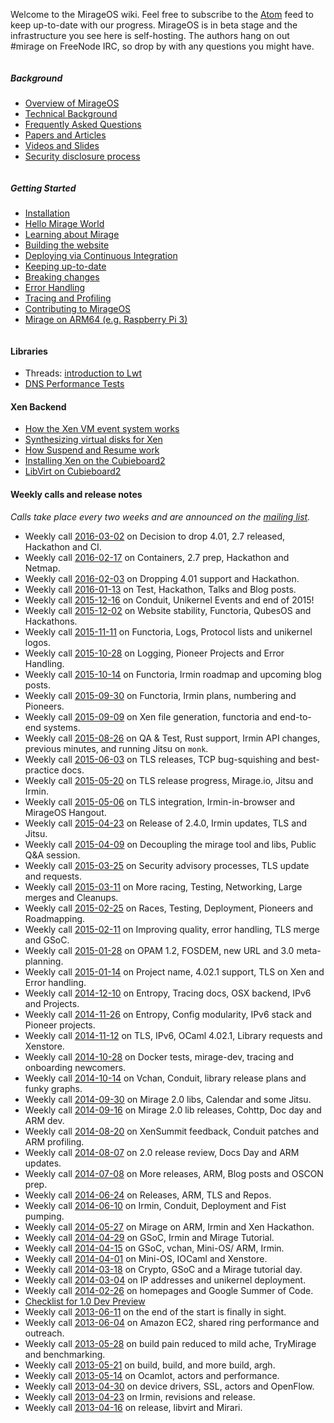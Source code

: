 Welcome to the MirageOS wiki. Feel free to subscribe to the [Atom](/wiki/atom.xml) feed to keep up-to-date with our progress.
MirageOS is in beta stage and the infrastructure you see here is self-hosting. The authors hang on out #mirage on FreeNode IRC, so drop by with any questions you might have.

<div class="row">

<div class="small-12 medium-5 large-5 column">
<h5>Background</h5>
<ul>
<li><a href="/wiki/overview-of-mirage">Overview of MirageOS</a></li>
<li><a href="/wiki/technical-background">Technical Background</a></li>
<li><a href="/wiki/faq">Frequently Asked Questions</a></li>
<li><a href="/wiki/papers">Papers and Articles</a></li>
<li><a href="/wiki/talks">Videos and Slides</a></li>
<li><a href="/security">Security disclosure process</a></li>
</ul>
</div>

<div class="small-12 medium-5 large-5 column">
<h5>Getting Started</h5>
<ul>
<li><a href="/wiki/install">Installation</a></li>
<li><a href="/wiki/hello-world">Hello Mirage World</a></li>
<li><a href="/wiki/learning">Learning about Mirage</a></li>
<li><a href="/wiki/mirage-www">Building the website</a></li>
<li><a href="/wiki/deploying-via-ci">Deploying via Continuous Integration</a></li>
<li><a href="/wiki/opam">Keeping up-to-date</a></li>
<li><a href="/wiki/breaking-changes">Breaking changes</a></li>
<li><a href="/wiki/mirage-3.0-errors">Error Handling</a></li>
<li><a href="/wiki/profiling">Tracing and Profiling</a></li>
<li><a href="/wiki/contributing">Contributing to MirageOS</a></li>
<li><a href="/wiki/arm64">Mirage on ARM64 (e.g. Raspberry Pi 3)</a></li>
</ul>
</div>

</div>

#### Libraries

* Threads: [introduction to Lwt](/wiki/tutorial-lwt)
* [DNS Performance Tests](/wiki/performance)

#### Xen Backend

* [How the Xen VM event system works](/wiki/xen-events)
* [Synthesizing virtual disks for Xen](/wiki/xen-synthesize-virtual-disk)
* [How Suspend and Resume work](/wiki/xen-suspend)
* [Installing Xen on the Cubieboard2](/wiki/xen-on-cubieboard2)
* [LibVirt on Cubieboard2](/wiki/libvirt-on-cubieboard)

#### Weekly calls and release notes

*Calls take place every two weeks and are announced on the
[mailing list](http://lists.xenproject.org/cgi-bin/mailman/listinfo/mirageos-devel).*

* Weekly call [2016-03-02](/wiki/weekly-2016-03-02) on Decision to drop 4.01, 2.7 released, Hackathon and CI.
* Weekly call [2016-02-17](/wiki/weekly-2016-02-17) on Containers, 2.7 prep, Hackathon and Netmap.
* Weekly call [2016-02-03](/wiki/weekly-2016-02-03) on Dropping 4.01 support and Hackathon.
* Weekly call [2016-01-13](/wiki/weekly-2016-01-13) on Test, Hackathon, Talks and Blog posts.
* Weekly call [2015-12-16](/wiki/weekly-2015-12-16) on Conduit, Unikernel Events and end of 2015!
* Weekly call [2015-12-02](/wiki/weekly-2015-12-02) on Website stability, Functoria, QubesOS and Hackathons.
* Weekly call [2015-11-11](/wiki/weekly-2015-11-11) on Functoria, Logs, Protocol lists and unikernel logos.
* Weekly call [2015-10-28](/wiki/weekly-2015-10-28) on Logging, Pioneer Projects and Error Handling.
* Weekly call [2015-10-14](/wiki/weekly-2015-10-14) on Functoria, Irmin roadmap and upcoming blog posts.
* Weekly call [2015-09-30](/wiki/weekly-2015-09-30) on Functoria, Irmin plans, numbering and Pioneers.
* Weekly call [2015-09-09](/wiki/weekly-2015-09-09) on Xen file generation, functoria and end-to-end systems.
* Weekly call [2015-08-26](/wiki/weekly-2015-08-26) on QA & Test, Rust support,
  Irmin API changes, previous minutes, and running Jitsu on `monk`.
* Weekly call [2015-06-03](/wiki/weekly-2015-06-03) on TLS releases, TCP bug-squishing and best-practice docs.
* Weekly call [2015-05-20](/wiki/weekly-2015-05-20) on TLS release progress, Mirage.io, Jitsu and Irmin.
* Weekly call [2015-05-06](/wiki/weekly-2015-05-06) on TLS integration, Irmin-in-browser and MirageOS Hangout.
* Weekly call [2015-04-23](/wiki/weekly-2015-04-23) on Release of 2.4.0, Irmin updates, TLS and Jitsu.
* Weekly call [2015-04-09](/wiki/weekly-2015-04-09) on Decoupling the mirage tool and libs, Public Q&A session.
* Weekly call [2015-03-25](/wiki/weekly-2015-03-25) on Security advisory processes, TLS update and requests.
* Weekly call [2015-03-11](/wiki/weekly-2015-03-11) on More racing, Testing, Networking, Large merges and Cleanups.
* Weekly call [2015-02-25](/wiki/weekly-2015-02-25) on Races, Testing, Deployment, Pioneers and Roadmapping.
* Weekly call [2015-02-11](/wiki/weekly-2015-02-11) on Improving quality, error handling, TLS merge and GSoC.
* Weekly call [2015-01-28](/wiki/weekly-2015-01-28) on OPAM 1.2, FOSDEM, new URL and 3.0 meta-planning.
* Weekly call [2015-01-14](/wiki/weekly-2015-01-14) on Project name, 4.02.1 support, TLS on Xen and Error handling.
* Weekly call [2014-12-10](/wiki/weekly-2014-12-10) on Entropy, Tracing docs, OSX backend, IPv6 and Projects.
* Weekly call [2014-11-26](/wiki/weekly-2014-11-26) on Entropy, Config modularity, IPv6 stack and Pioneer projects.
* Weekly call [2014-11-12](/wiki/weekly-2014-11-12) on TLS, IPv6, OCaml 4.02.1, Library requests and Xenstore.
* Weekly call [2014-10-28](/wiki/weekly-2014-10-28) on Docker tests, mirage-dev, tracing and onboarding newcomers.
* Weekly call [2014-10-14](/wiki/weekly-2014-10-14) on Vchan, Conduit, library release plans and funky graphs.
* Weekly call [2014-09-30](/wiki/weekly-2014-09-30) on Mirage 2.0 libs, Calendar and some Jitsu.
* Weekly call [2014-09-16](/wiki/weekly-2014-09-16) on Mirage 2.0 lib releases, Cohttp, Doc day and ARM dev.
* Weekly call [2014-08-20](/wiki/weekly-2014-08-20) on XenSummit feedback, Conduit patches and ARM profiling.
* Weekly call [2014-08-07](/wiki/weekly-2014-08-07) on 2.0 release review, Docs Day and ARM updates.
* Weekly call [2014-07-08](/wiki/weekly-2014-07-08) on More releases, ARM, Blog posts and OSCON prep.
* Weekly call [2014-06-24](/wiki/weekly-2014-06-24) on Releases, ARM, TLS and Repos.
* Weekly call [2014-06-10](/wiki/weekly-2014-06-10) on Irmin, Conduit, Deployment and Fist pumping.
* Weekly call [2014-05-27](/wiki/weekly-2014-05-27) on Mirage on ARM, Irmin and Xen Hackathon.
* Weekly call [2014-04-29](/wiki/weekly-2014-04-29) on GSoC, Irmin and Mirage Tutorial.
* Weekly call [2014-04-15](/wiki/weekly-2014-04-15) on GSoC, vchan, Mini-OS/ ARM, Irmin.
* Weekly call [2014-04-01](/wiki/weekly-2014-04-01) on Mini-OS, IOCaml and Xenstore.
* Weekly call [2014-03-18](/wiki/weekly-2014-03-18) on Crypto, GSoC and a Mirage tutorial day.
* Weekly call [2014-03-04](/wiki/weekly-2014-03-04) on IP addresses and unikernel deployment.
* Weekly call [2014-02-26](/wiki/weekly-2014-02-26) on homepages and Google Summer of Code.
* [Checklist for 1.0 Dev Preview](https://mirage.github.io/wiki/dev-preview-checklist)
* Weekly call [2013-06-11](/wiki/weekly-2013-06-11) on the end of the start is finally in sight.
* Weekly call [2013-06-04](/wiki/weekly-2013-06-04) on Amazon EC2, shared ring performance and outreach.
* Weekly call [2013-05-28](/wiki/weekly-2013-05-28) on build pain reduced to mild ache, TryMirage and benchmarking.
* Weekly call [2013-05-21](/wiki/weekly-2013-05-21) on build, build, and more build, argh.
* Weekly call [2013-05-14](/wiki/weekly-2013-05-14) on Ocamlot, actors and performance.
* Weekly call [2013-04-30](/wiki/weekly-2013-04-30) on device drivers, SSL, actors and OpenFlow.
* Weekly call [2013-04-23](/wiki/weekly-2013-04-23) on Irmin, revisions and release.
* Weekly call [2013-04-16](/wiki/weekly-2013-04-16) on release, libvirt and Mirari.
